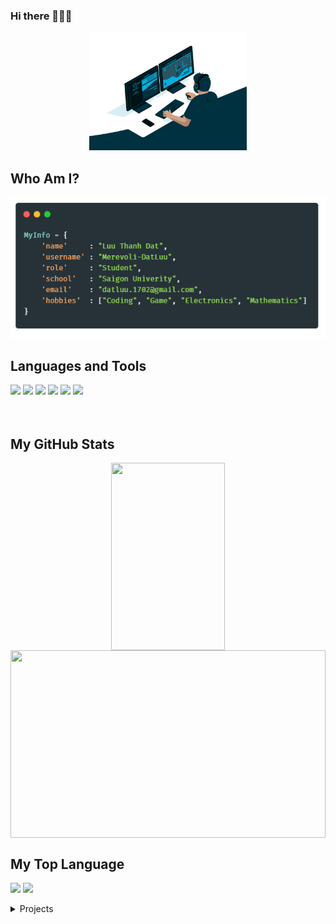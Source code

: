 ### Hi there 👋👋👋


<div align="center">
  <img alt="GIF" src="./code.gif" width="50%"/>
</div>

<h2>Who Am I?</h2>

<div align="center">
  <img src="./carbon.png"/>
</div>


<!--
**Merevoli-DatLuu/Merevoli-DatLuu** is a ✨ _special_ ✨ repository because its `README.md` (this file) appears on your GitHub profile.

Here are some ideas to get you started:

- 🔭 I’m currently working on ...
- 🌱 I’m currently learning ...
- 👯 I’m looking to collaborate on ...
- 🤔 I’m looking for help with ...
- 💬 Ask me about ...
- 📫 How to reach me: ...
- 😄 Pronouns: ...
- ⚡ Fun fact: ...
-->

<h2>Languages and Tools</h2>
<code><img src="https://img.shields.io/badge/python%20-%2314354C.svg?&style=for-the-badge&logo=python&logoColor=white"/></code>
<code><img src="https://img.shields.io/badge/C++%20-%2300599C.svg?&style=for-the-badge&logo=c%2B%2B&logoColor=white"/></code>
<code><img src="https://img.shields.io/badge/Java%20-%23E34F26.svg?&style=for-the-badge&logo=java&logoColor=white"/></code>
<code><img src="https://img.shields.io/badge/javascript%20-%23323330.svg?&style=for-the-badge&logo=javascript&logoColor=%23F7DF1E"/></code>
<code><img src="https://img.shields.io/badge/git%20-%23121011.svg?&style=for-the-badge&logo=git&logoColor=%23F7DF1E"/></code>
<code><img src="https://img.shields.io/badge/mysql%20-%235C2D91.svg?&style=for-the-badge&logo=mysql&logoColor=white"/></code>
  
<br>
<br>
<br>
  
 
<h2>My GitHub Stats</h2>
<div align="center">
    <img align="center" width="60%" height="300" src="https://github-readme-stats.vercel.app/api?username=Merevoli-DatLuu&show_icons=true&theme=gotham">
</div>

<div align="center">
    <img align="center" width="100%" height="300" src="https://github-profile-summary-cards.vercel.app/api/cards/profile-details?username=Merevoli-DatLuu&theme=vue">
</div>

<h2>My Top Language</h2>

![](https://github-profile-summary-cards.vercel.app/api/cards/repos-per-language?username=Merevoli-DatLuu&theme=solarized)
![](https://github-profile-summary-cards.vercel.app/api/cards/most-commit-language?username=Merevoli-DatLuu&theme=solarized)

<details>
  <summary> Projects </summary>
  
  
</details>

